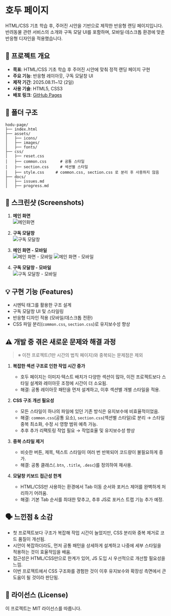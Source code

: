 # 호두 페이지

HTML/CSS 기초 학습 후, 주어진 시안을 기반으로 제작한 반응형 랜딩 페이지입니다.  
반려동물 관련 서비스의 소개와 구독 모달 UI를 포함하며, 모바일·데스크톱 환경에 맞춘 반응형 디자인을 적용했습니다.

## 📌 프로젝트 개요
- **목표**: HTML/CSS 기초 학습 후 주어진 시안에 맞춰 정적 랜딩 페이지 구현
- **주요 기능**: 반응형 레이아웃, 구독 모달창 UI
- **제작 기간**: 2025.08.11~12 (2일)
- **사용 기술**: HTML5, CSS3
- **배포 링크**: [GitHub Pages](https://kyuhokim11.github.io/hodu-page/)

## 📂 폴더 구조
```
hodu-page/
├── index.html
├── assets/
│   ├── icons/
│   ├── images/
│   ├── fonts/
├── css/
│   ├── reset.css
│   ├── common.css      # 공통 스타일
│   ├── section.css     # 섹션별 스타일
│   ├── style.css     # common.css, section.css 로 분리 후 사용하지 않음
├── docs/
│   ├── issues.md
│   ├── progress.md
```
## 📸 스크린샷 (Screenshots)
1. **메인 화면**  
![메인화면](https://kyuhokim11.github.io/hodu-page/assets/images/full-page.png)

2. **구독 모달창**  
![구독 모달창](https://kyuhokim11.github.io/hodu-page/assets/images/full-page-modal.png)

3. **메인 화면 - 모바일**  
![메인 화면 - 모바일](https://kyuhokim11.github.io/hodu-page/assets/images/full-page-mobile-01.png)
![메인 화면 - 모바일](https://kyuhokim11.github.io/hodu-page/assets/images/full-page-mobile-02.png)

4. **구독 모달창 - 모바일**  
![구독 모달창 - 모바일](https://kyuhokim11.github.io/hodu-page/assets/images/full-page-mobile-modal.png)

## 💡 구현 기능 (Features)
- 시멘틱 태그를 활용한 구조 설계
- 구독 모달창 UI 및 스타일링
- 반응형 디자인 적용 (모바일/데스크톱 전환)
- CSS 파일 분리(`common.css`, `section.css`)로 유지보수성 향상

## ⚠ 개발 중 겪은 새로운 문제와 해결 과정
> ※ 이전 프로젝트(1만 시간의 법칙 페이지)와 중복되는 문제점은 제외

1. **복잡한 섹션 구조로 인한 작업 시간 증가**  
   - 호두 페이지는 이미지·텍스트 배치가 다양한 섹션이 많아, 이전 프로젝트보다 스타일 설계와 레이아웃 조정에 시간이 더 소요됨.
   - 해결: 공통 레이아웃 패턴을 먼저 설계하고, 이후 섹션별 개별 스타일을 적용.

2. **CSS 구조 개선 필요성**  
   - 모든 스타일이 하나의 파일에 있던 기존 방식은 유지보수에 비효율적이었음.
   - 해결: `common.css`(공통 요소), `section.css`(섹션별 스타일)로 분리 → 스타일 중복 최소화, 수정 시 영향 범위 예측 가능.
   - 추후 추가 리팩토링 작업 필요 → 작업효율 및 유지보수성 향상

3. **중복 스타일 제거**  
   - 비슷한 버튼, 제목, 텍스트 스타일이 여러 번 반복되어 코드량이 불필요하게 증가.
   - 해결: 공통 클래스(`.btn`, `.title`, `.desc`)를 정의하여 재사용.

4. **모달창 키보드 접근성 한계**  
   - HTML/CSS만 사용하는 환경에서 Tab 이동 순서와 포커스 제어를 완벽하게 처리하기 어려움.
   - 해결: 기본 Tab 순서를 최대한 맞추고, 추후 JS로 포커스 트랩 기능 추가 예정.

## 🗣 느낀점 & 소감
- 첫 프로젝트보다 구조가 복잡해 작업 시간이 늘었지만, CSS 분리와 중복 제거로 코드 품질이 개선됨.
- 시안이 복잡하더라도, 먼저 공통 패턴을 상세하게 설계하고 나중에 세부 스타일을 적용하는 것이 효율적임을 배움.
- 접근성은 HTML/CSS만으로 한계가 있어, JS 도입 시 우선적으로 개선할 필요성을 느낌.
- 이번 프로젝트에서 CSS 구조화를 경험한 것이 이후 유지보수와 확장성 측면에서 큰 도움이 될 것이라 판단됨.

## 📜 라이선스 (License)
이 프로젝트는 MIT 라이선스를 따릅니다.